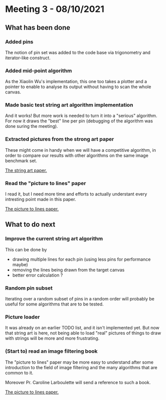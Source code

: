 
# Meeting 3 - 08/10/2021

## What has been done

### Added pins

The notion of pin set was added to the code base via trigonometry and
iterator-like construct.

### Added mid-point algorithm

As the Xiaolin Wu's implementation, this one too takes a plotter and a pointer
to enable to analyse its output without having to scan the whole canvas.

### Made basic test string art algorithm implementation

And it works! But more work is needed to turn it into a "serious" algorithm.
For now it draws the "best" line per pin (debugging of the algorithm was done
suring the meeting).

### Extracted pictures from the strong art paper

These might come in handy when we will have a competitive algorithm,
in order to compare our results with other algorithms on the same
image benchmark set.

[The string art paper.](https://www.dmg.tuwien.ac.at/geom/ig/publications/stringart/stringart.pdf)

### Read the "picture to lines" paper

I read it, but I need more time and efforts to actually understant every
intresting point made in this paper.

[The picture to lines paper.](http://www.cs.umsl.edu/~kang/Papers/kang_npar07_hi.pdf)

## What to do next

### Improve the current string art algorithm

This can be done by

- drawing multiple lines for each pin (using less pins for performance maybe)
- removing the lines being drawn from the target canvas
- better error calculation ?

### Random pin subset

Iterating over a random subset of pins in a random order will probably be
useful for some algorithms that are to be tested.

### Picture loader

It was already on an earlier TODO list, and it isn't implemented yet.
But now that string art is here, not being able to load "real" pictures
of things to draw with strings will be more and more frustrating.

### (Start to) read an image filtering book

The "picture to lines" paper may be more easy to understand after some
introduction to the field of image filtering and the many algorithms that
are common to it.

Moreover Pr. Caroline Larboulette will send a reference to such a book.

[The picture to lines paper.](http://www.cs.umsl.edu/~kang/Papers/kang_npar07_hi.pdf)
